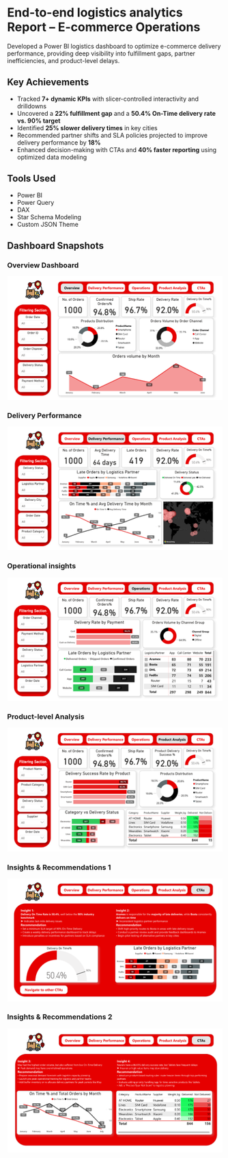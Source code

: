 # End-to-end logistics analytics Report – E-commerce Operations

Developed a Power BI logistics dashboard to optimize e-commerce delivery performance, providing deep visibility into fulfillment gaps, partner inefficiencies, and product-level delays.

## Key Achievements
- Tracked **7+ dynamic KPIs** with slicer-controlled interactivity and drilldowns  
- Uncovered a **22% fulfillment gap** and a **50.4% On-Time delivery rate vs. 90% target**  
- Identified **25% slower delivery times** in key cities  
- Recommended partner shifts and SLA policies projected to improve delivery performance by **18%**  
- Enhanced decision-making with CTAs and **40% faster reporting** using optimized data modeling

## Tools Used
- Power BI  
- Power Query  
- DAX  
- Star Schema Modeling  
- Custom JSON Theme  

## Dashboard Snapshots

### Overview Dashboard  
![image alt](https://github.com/Khadiga-Hisham/End-to-end-logistics-analytics-Report/blob/main/Evecutive%20Summary.png)

### Delivery Performance  
![image alt](https://github.com/Khadiga-Hisham/End-to-end-logistics-analytics-Report/blob/main/Delivery%20Performance.png)

### Operational insights
![image alt](https://github.com/Khadiga-Hisham/End-to-end-logistics-analytics-Report/blob/main/Operational%20Insights.png)

### Product-level Analysis
![image alt](https://github.com/Khadiga-Hisham/End-to-end-logistics-analytics-Report/blob/main/Product-Level%20Analysis.png)

### Insights & Recommendations 1
![image alt](https://github.com/Khadiga-Hisham/End-to-end-logistics-analytics-Report/blob/main/Insights%20%26%20Recommendations%201.png)

### Insights & Recommendations 2
![image alt](https://github.com/Khadiga-Hisham/End-to-end-logistics-analytics-Report/blob/main/Insights%20%26%20Recommendations%202.png)


